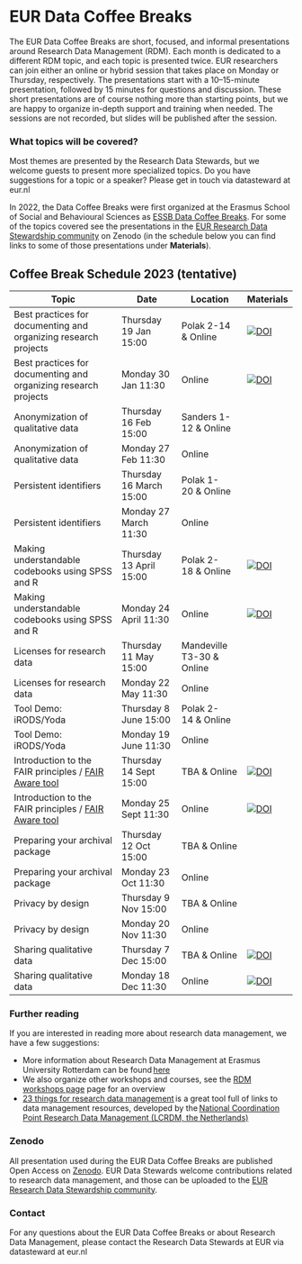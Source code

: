 # EUR Data Coffee Breaks

The EUR Data Coffee Breaks are short, focused, and informal presentations around Research Data Management (RDM). Each month is dedicated to a different RDM topic, and each topic is presented twice. EUR researchers can join either an online or hybrid session that takes place on Monday or Thursday, respectively. The presentations start with a 10–15-minute presentation, followed by 15 minutes for questions and discussion. These short presentations are of course nothing more than starting points, but we are happy to organize in-depth support and training when needed. The sessions are not recorded, but slides will be published after the session.  
 
### What topics will be covered?

Most themes are presented by the Research Data Stewards, but we welcome guests to present more specialized topics. Do you have suggestions for a topic or a speaker? Please get in touch via datasteward at eur.nl  

In 2022, the Data Coffee Breaks were first organized at the Erasmus School of Social and Behavioural Sciences as [ESSB Data Coffee Breaks](https://my.eur.nl/en/essb-employee/research-support/research-data-management). For some of the topics covered see the presentations in the [EUR Research Data Stewardship community](https://zenodo.org/communities/eur_research_data_stewardship/) on Zenodo (in the schedule below you can find links to some of those presentations under **Materials**).  

## Coffee Break Schedule 2023 (tentative)

| Topic | Date | Location | Materials |
| --- | --- | --- | --- |
| Best practices for documenting and organizing research projects | Thursday 19 Jan 15:00 | Polak 2-14 & Online | [![DOI](https://zenodo.org/badge/DOI/10.5281/zenodo.7414188.svg)](https://doi.org/10.5281/zenodo.7414188) |
| Best practices for documenting and organizing research projects | Monday 30 Jan 11:30 | Online | [![DOI](https://zenodo.org/badge/DOI/10.5281/zenodo.7414188.svg)](https://doi.org/10.5281/zenodo.7414188) |
| Anonymization of qualitative data | Thursday 16 Feb 15:00 | Sanders 1-12 & Online | |
| Anonymization of qualitative data | Monday 27 Feb 11:30 | Online | |
| Persistent identifiers | Thursday 16 March 15:00 | Polak 1-20 & Online  |  |
| Persistent identifiers | Monday 27 March 11:30 | Online |  |
| Making understandable codebooks using SPSS and R | Thursday 13 April 15:00 | Polak 2-18 & Online | [![DOI](https://zenodo.org/badge/DOI/10.5281/zenodo.7414917.svg)](https://doi.org/10.5281/zenodo.7414917) |
| Making understandable codebooks using SPSS and R | Monday 24 April 11:30 | Online | [![DOI](https://zenodo.org/badge/DOI/10.5281/zenodo.7414917.svg)](https://doi.org/10.5281/zenodo.7414917) |
| Licenses for research data | Thursday 11 May 15:00 | Mandeville T3-30 & Online  | |
| Licenses for research data | Monday 22 May 11:30 | Online | |
| Tool Demo: iRODS/Yoda  | Thursday 8 June 15:00 | Polak 2-14 & Online |  |
| Tool Demo: iRODS/Yoda | Monday 19 June 11:30 | Online |  |
| Introduction to the FAIR principles / [FAIR Aware tool](https://fair-aware.eur.nl/) | Thursday 14 Sept 15:00 | TBA & Online | [![DOI](https://zenodo.org/badge/DOI/10.5281/zenodo.7414945.svg)](https://doi.org/10.5281/zenodo.7414945) |
| Introduction to the FAIR principles / [FAIR Aware tool](https://fair-aware.eur.nl/) | Monday 25 Sept 11:30 | Online | [![DOI](https://zenodo.org/badge/DOI/10.5281/zenodo.7414945.svg)](https://doi.org/10.5281/zenodo.7414945) |
| Preparing your archival package | Thursday 12 Oct 15:00 | TBA & Online |  |
| Preparing your archival package | Monday 23 Oct 11:30 | Online |  |
| Privacy by design | Thursday 9 Nov 15:00| TBA & Online |  |
| Privacy by design | Monday 20 Nov 11:30 | Online |                    |
| Sharing qualitative data | Thursday 7 Dec 15:00 | TBA & Online | [![DOI](https://zenodo.org/badge/DOI/10.5281/zenodo.7415003.svg)](https://doi.org/10.5281/zenodo.7415003)  |
| Sharing qualitative data | Monday 18 Dec 11:30 | Online | [![DOI](https://zenodo.org/badge/DOI/10.5281/zenodo.7415003.svg)](https://doi.org/10.5281/zenodo.7415003)  |

### Further reading

If you are interested in reading more about research data management, we have a few suggestions:  
- More information about Research Data Management at Erasmus University Rotterdam can be found [here](https://www.eur.nl/en/research/research-services/research-data-management)  
- We also organize other workshops and courses, see the [RDM workshops page](https://www.eur.nl/en/research/research-services/research-data-management/rdm-workshops) page for an overview  
- [23 things for research data management](https://23things.sites.uu.nl/) is a great tool full of links to data management resources, developed by the [National Coordination Point Research Data Management (LCRDM, the Netherlands)](https://www.lcrdm.nl/)

### Zenodo  
All presentation used during the EUR Data Coffee Breaks are published Open Access on [Zenodo](https://zenodo.org/communities/eur_research_data_stewardship/). EUR Data Stewards welcome contributions related to research data management, and those can be uploaded to the [EUR Research Data Stewardship community](https://zenodo.org/communities/eur_research_data_stewardship/).  

### Contact 
For any questions about the EUR Data Coffee Breaks or about Research Data Management, please contact the Research Data Stewards at EUR via datasteward at eur.nl
